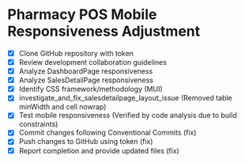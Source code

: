 # Pharmacy POS Mobile Responsiveness Adjustment

- [x] Clone GitHub repository with token
- [x] Review development collaboration guidelines
- [x] Analyze DashboardPage responsiveness
- [x] Analyze SalesDetailPage responsiveness
- [x] Identify CSS framework/methodology (MUI)
- [x] investigate_and_fix_salesdetailpage_layout_issue (Removed table minWidth and cell nowrap)
- [x] Test mobile responsiveness (Verified by code analysis due to build constraints)
- [x] Commit changes following Conventional Commits (fix)
- [x] Push changes to GitHub using token (fix)
- [x] Report completion and provide updated files (fix)
